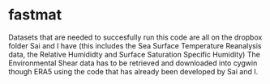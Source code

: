 # fastmat
Datasets that are needed to succesfully run this code are all on the dropbox folder Sai and I have (this includes the Sea Surface Temperature Reanalysis data, the Relative Humididty and Surface Saturation Specific Humidity)
The Environmental Shear data has to be retrieved and downloaded into cygwin though ERA5 using the code that has already been developed by Sai and I.

